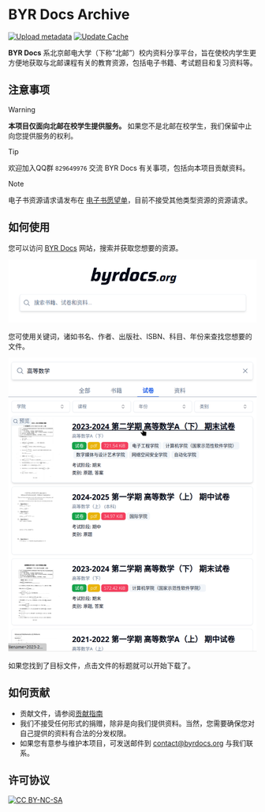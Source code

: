 # BYR Docs Archive

[![Upload metadata](https://github.com/byrdocs/byrdocs-archive/actions/workflows/check-upload.yml/badge.svg)](https://github.com/byrdocs/byrdocs-archive/actions/workflows/check-upload.yml) [![Update Cache](https://github.com/byrdocs/byrdocs-cache/actions/workflows/update-cache.yaml/badge.svg?branch=main&event=schedule)](https://github.com/byrdocs/byrdocs-cache/actions/workflows/update-cache.yaml)

**BYR Docs** 系北京邮电大学（下称“北邮”）校内资料分享平台，旨在使校内学生更方便地获取与北邮课程有关的教育资源，包括电子书籍、考试题目和复习资料等。

## 注意事项

> [!WARNING]
> **本项目仅面向北邮在校学生提供服务。** 如果您不是北邮在校学生，我们保留中止向您提供服务的权利。

> [!TIP]
> 欢迎加入QQ群 `829649976` 交流 BYR Docs 有关事项，包括向本项目贡献资料。

> [!NOTE]
> 电子书资源请求请发布在 [电子书愿望单](https://github.com/orgs/byrdocs/discussions/2)，目前不接受其他类型资源的资源请求。

## 如何使用

您可以访问 [BYR Docs](https://byrdocs.org) 网站，搜索并获取您想要的资源。

![screenshot1.png](assets/screenshot1.png)

您可使用关键词，诸如书名、作者、出版社、ISBN、科目、年份来查找您想要的文件。

![screenshot2.png](assets/screenshot2.png)

如果您找到了目标文件，点击文件的标题就可以开始下载了。

## 如何贡献

- 贡献文件，请参阅[贡献指南](./CONTRIBUTING.md)
- 我们不接受任何形式的捐赠，除非是向我们提供资料。当然，您需要确保您对自己提供的资料有合法的分发权限。
- 如果您有意参与维护本项目，可发送邮件到 [contact@byrdocs.org](mailto:contact@byrdocs.org) 与我们联系。

## 许可协议

[![CC BY-NC-SA](https://mirrors.creativecommons.org/presskit/buttons/88x31/svg/by-nc-sa.svg)](https://creativecommons.org/licenses/by-nc-sa/4.0/)

